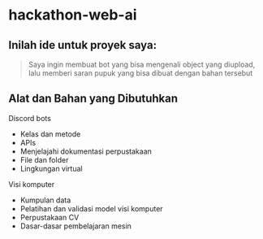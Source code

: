 # hackathon-web-ai

## Inilah ide untuk proyek saya:
> Saya ingin membuat bot yang bisa mengenali object yang diupload, lalu memberi saran pupuk yang bisa dibuat dengan bahan tersebut

## Alat dan Bahan yang Dibutuhkan
Discord bots
- Kelas dan metode
- APIs
- Menjelajahi dokumentasi perpustakaan
- File dan folder
- Lingkungan virtual

Visi komputer 
- Kumpulan data
- Pelatihan dan validasi model visi komputer
- Perpustakaan CV
- Dasar-dasar pembelajaran mesin
